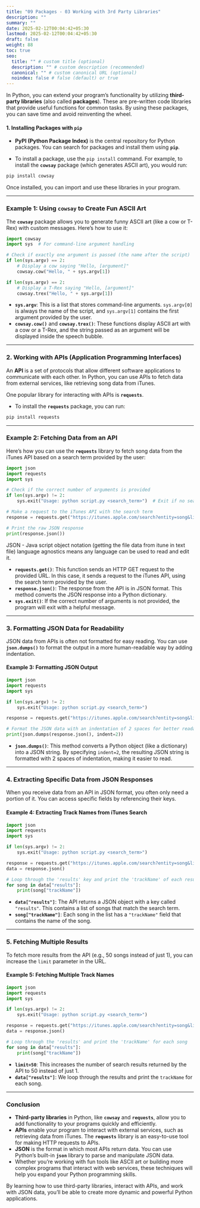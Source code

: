```yaml
---
title: "09 Packages - 03 Working with 3rd Party Libraries"
description: ""
summary: ""
date: 2025-02-12T00:04:42+05:30
lastmod: 2025-02-12T00:04:42+05:30
draft: false
weight: 88
toc: true
seo:
  title: "" # custom title (optional)
  description: "" # custom description (recommended)
  canonical: "" # custom canonical URL (optional)
  noindex: false # false (default) or true
---
```




In Python, you can extend your program’s functionality by utilizing **third-party libraries** (also called **packages**). These are pre-written code libraries that provide useful functions for common tasks. By using these packages, you can save time and avoid reinventing the wheel.

#### 1. Installing Packages with `pip`

- **PyPI (Python Package Index)** is the central repository for Python packages. You can search for packages and install them using **`pip`**.

- To install a package, use the `pip install` command. For example, to install the **`cowsay`** package (which generates ASCII art), you would run:

```bash
pip install cowsay
```


Once installed, you can import and use these libraries in your program.

---

### Example 1: Using `cowsay` to Create Fun ASCII Art

The **`cowsay`** package allows you to generate funny ASCII art (like a cow or T-Rex) with custom messages. Here’s how to use it:

```python
import cowsay
import sys  # For command-line argument handling

# Check if exactly one argument is passed (the name after the script)
if len(sys.argv) == 2:
    # Display a cow saying "Hello, [argument]"
    cowsay.cow("Hello, " + sys.argv[1])

if len(sys.argv) == 2:
    # Display a T-Rex saying "Hello, [argument]"
    cowsay.trex("Hello, " + sys.argv[1])
```

- **`sys.argv`**: This is a list that stores command-line arguments. `sys.argv[0]` is always the name of the script, and `sys.argv[1]` contains the first argument provided by the user.
- **`cowsay.cow()`** and **`cowsay.trex()`**: These functions display ASCII art with a cow or a T-Rex, and the string passed as an argument will be displayed inside the speech bubble.

---

### 2. Working with APIs (Application Programming Interfaces)

An **API** is a set of protocols that allow different software applications to communicate with each other. In Python, you can use APIs to fetch data from external services, like retrieving song data from iTunes.

One popular library for interacting with APIs is **`requests`**.

- To install the **`requests`** package, you can run:

```bash
pip install requests
```


---

### Example 2: Fetching Data from an API

Here’s how you can use the **`requests`** library to fetch song data from the iTunes API based on a search term provided by the user:

```python
import json
import requests
import sys

# Check if the correct number of arguments is provided
if len(sys.argv) != 2:
    sys.exit("Usage: python script.py <search_term>")  # Exit if no search term

# Make a request to the iTunes API with the search term
response = requests.get("https://itunes.apple.com/search?entity=song&limit=1&term=" + sys.argv[1])

# Print the raw JSON response
print(response.json())
```

JSON - Java script object notation (getting the file data from itune in text file) language agnostics means any language can be used to read and edit it.

- **`requests.get()`**: This function sends an HTTP GET request to the provided URL. In this case, it sends a request to the iTunes API, using the search term provided by the user.
- **`response.json()`**: The response from the API is in JSON format. This method converts the JSON response into a Python dictionary.
- **`sys.exit()`**: If the correct number of arguments is not provided, the program will exit with a helpful message.

---

### 3. Formatting JSON Data for Readability

JSON data from APIs is often not formatted for easy reading. You can use **`json.dumps()`** to format the output in a more human-readable way by adding indentation.

#### Example 3: Formatting JSON Output

```python
import json
import requests
import sys

if len(sys.argv) != 2:
    sys.exit("Usage: python script.py <search_term>")

response = requests.get("https://itunes.apple.com/search?entity=song&limit=1&term=" + sys.argv[1])

# Format the JSON data with an indentation of 2 spaces for better readability
print(json.dumps(response.json(), indent=2))
```

- **`json.dumps()`**: This method converts a Python object (like a dictionary) into a JSON string. By specifying `indent=2`, the resulting JSON string is formatted with 2 spaces of indentation, making it easier to read.

---

### 4. Extracting Specific Data from JSON Responses

When you receive data from an API in JSON format, you often only need a portion of it. You can access specific fields by referencing their keys.

#### Example 4: Extracting Track Names from iTunes Search

```python
import json
import requests
import sys

if len(sys.argv) != 2:
    sys.exit("Usage: python script.py <search_term>")

response = requests.get("https://itunes.apple.com/search?entity=song&limit=1&term=" + sys.argv[1])
data = response.json()

# Loop through the 'results' key and print the 'trackName' of each result
for song in data["results"]:
    print(song["trackName"])
```

- **`data["results"]`**: The API returns a JSON object with a key called `"results"`. This contains a list of songs that match the search term.
- **`song["trackName"]`**: Each song in the list has a `"trackName"` field that contains the name of the song.

---

### 5. Fetching Multiple Results

To fetch more results from the API (e.g., 50 songs instead of just 1), you can increase the `limit` parameter in the URL.

#### Example 5: Fetching Multiple Track Names

```python
import json
import requests
import sys

if len(sys.argv) != 2:
    sys.exit("Usage: python script.py <search_term>")

response = requests.get("https://itunes.apple.com/search?entity=song&limit=50&term=" + sys.argv[1])
data = response.json()

# Loop through the 'results' and print the 'trackName' for each song
for song in data["results"]:
    print(song["trackName"])
```

- **`limit=50`**: This increases the number of search results returned by the API to 50 instead of just 1.
- **`data["results"]`**: We loop through the results and print the `trackName` for each song.

---

### Conclusion

- **Third-party libraries** in Python, like **`cowsay`** and **`requests`**, allow you to add functionality to your programs quickly and efficiently.
- **APIs** enable your program to interact with external services, such as retrieving data from iTunes. The **`requests`** library is an easy-to-use tool for making HTTP requests to APIs.
- **JSON** is the format in which most APIs return data. You can use Python’s built-in **`json`** library to parse and manipulate JSON data.
- Whether you’re working with fun tools like ASCII art or building more complex programs that interact with web services, these techniques will help you expand your Python programming skills.

By learning how to use third-party libraries, interact with APIs, and work with JSON data, you’ll be able to create more dynamic and powerful Python applications.
